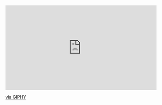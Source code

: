 <iframe src="https://giphy.com/embed/AUmYTeaEuVkcM" width="480" height="269" style="" frameBorder="0" class="giphy-embed" allowFullScreen></iframe><p><a href="https://giphy.com/gifs/brazil-ronaldinho-gaucho-AUmYTeaEuVkcM">via GIPHY</a></p>
